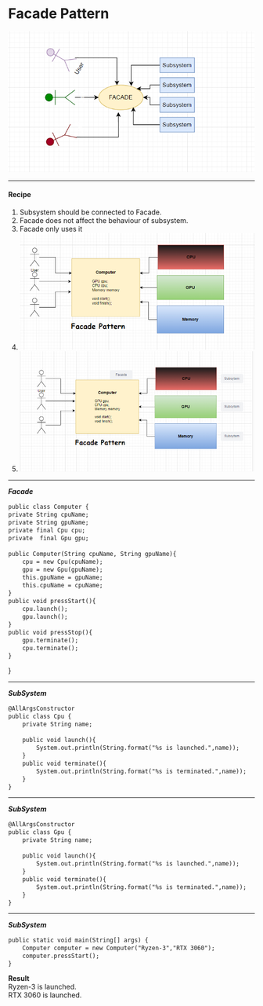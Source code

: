 # Facade Pattern
![img.png](img.png)
***
#### Recipe
1) Subsystem should be connected to Facade.
2) Facade does not affect the behaviour of subsystem.
3) Facade only uses it
4) ![img_1.png](img_1.png)
5) ![img_2.png](img_2.png)
***
**_Facade_**


    public class Computer {
    private String cpuName;
    private String gpuName;
    private final Cpu cpu;
    private  final Gpu gpu;

    public Computer(String cpuName, String gpuName){
        cpu = new Cpu(cpuName);
        gpu = new Gpu(gpuName);
        this.gpuName = gpuName;
        this.cpuName = cpuName;
    }
    public void pressStart(){
        cpu.launch();
        gpu.launch();
    }
    public void pressStop(){
        gpu.terminate();
        cpu.terminate();
    }
}    
***
**_SubSystem_**


    @AllArgsConstructor
    public class Cpu {
        private String name;

        public void launch(){
            System.out.println(String.format("%s is launched.",name));
        }
        public void terminate(){
            System.out.println(String.format("%s is terminated.",name));
        }
    }

***
**_SubSystem_**


    @AllArgsConstructor
    public class Gpu {
        private String name;

        public void launch(){
            System.out.println(String.format("%s is launched.",name));
        }
        public void terminate(){
            System.out.println(String.format("%s is terminated.",name));
        }   
    }
***
**_SubSystem_**


    public static void main(String[] args) {
        Computer computer = new Computer("Ryzen-3","RTX 3060");
        computer.pressStart();
    }
**Result**\
Ryzen-3 is launched.\
RTX 3060 is launched.
